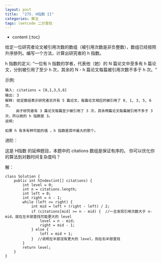 ```yaml
---
layout: post
title:  "275. H指数 II"
categories: 算法
tags: leetcode 二分查找
---
```


* content
{:toc}

<!--more-->

给定一位研究者论文被引用次数的数组（被引用次数是非负整数），数组已经按照升序排列。编写一个方法，计算出研究者的 h 指数。

h 指数的定义: “一位有 h 指数的学者，代表他（她）的 N 篇论文中至多有 h 篇论文，分别被引用了至少 h 次，其余的 N - h 篇论文每篇被引用次数不多于 h 次。"

示例:

```
输入: citations = [0,1,3,5,6]
输出: 3 
解释: 给定数组表示研究者总共有 5 篇论文，每篇论文相应的被引用了 0, 1, 3, 5, 6 次。
     由于研究者有 3 篇论文每篇至少被引用了 3 次，其余两篇论文每篇被引用不多于 3 次，所以她的 h 指数是 3。
说明:

如果 h 有多有种可能的值 ，h 指数是其中最大的那个。
```
进阶：

这是 H指数 的延伸题目，本题中的 citations 数组是保证有序的。
你可以优化你的算法到对数时间复杂度吗？

解：

```
class Solution {
    public int hIndex(int[] citations) {
        int level = 0;
        int n = citations.length;
        int left = 0;
        int right = n - 1;
        while (left <= right) {
            int mid = left + (right - left) / 2;
            if (citations[mid] >= n - mid) {  //一旦发现引用次数大于 n-mid，就在左半部查找可能更大的 level
                level = n - mid;
                right = mid - 1;
            } else {
                left = mid + 1;
            }  //说明左半部没有更大的 level，则在右半部查找
        }
        return level;
    }
}
```

